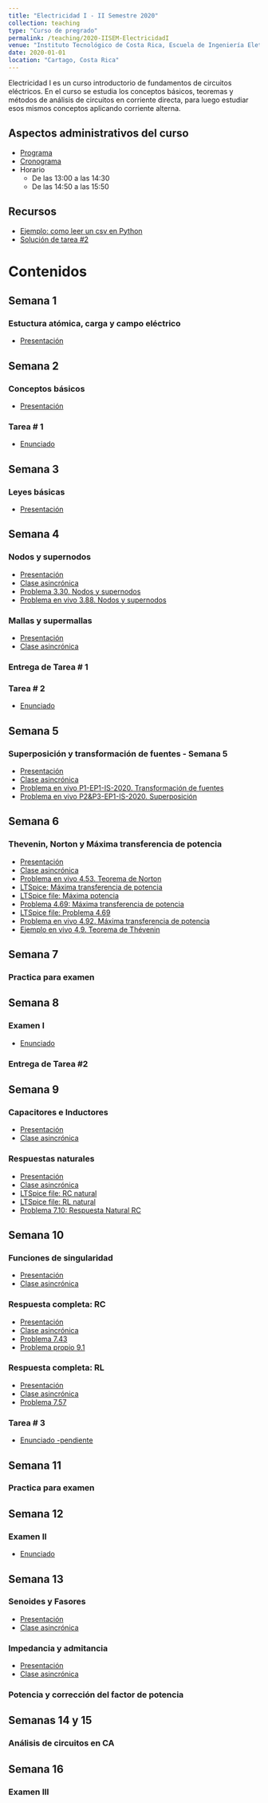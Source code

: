 ```yaml
---
title: "Electricidad I - II Semestre 2020"
collection: teaching
type: "Curso de pregrado"
permalink: /teaching/2020-IISEM-ElectricidadI
venue: "Instituto Tecnológico de Costa Rica, Escuela de Ingeniería Eletromecánica"
date: 2020-01-01
location: "Cartago, Costa Rica"
---
```

Electricidad I es un curso introductorio de fundamentos de circuitos eléctricos. En el curso se estudia los conceptos básicos, teoremas y métodos de análisis de circuitos en corriente directa, para luego estudiar esos mismos conceptos aplicando corriente alterna.

## Aspectos administrativos del curso
* [Programa](https://estudianteccr-my.sharepoint.com/:b:/g/personal/prof_juan_rojas_estudiantec_cr/EZZl7rFI68VNtBrs6WFiOuQBJ9Sd86FVkVO-xIx6xiPwoA?e=S97mfi)
* [Cronograma](https://estudianteccr-my.sharepoint.com/:b:/g/personal/prof_juan_rojas_estudiantec_cr/ERcQ4Ar5FF5CrTkj47-sEBUBA5ScynzkV4yrZE3WK_USNw?e=RYAqks)
* Horario
   * De las 13:00 a las 14:30
   * De las 14:50 a las 15:50

## Recursos
* [Ejemplo: como leer un csv en Python](https://estudianteccr-my.sharepoint.com/:f:/g/personal/prof_juan_rojas_estudiantec_cr/EvjVJWhEUBBAhBRuGMC8m8kBYVudl8yevSIwp0_VWEQxZg) 
* [Solución de tarea #2](https://mybinder.org/v2/gh/juanjorojash/notebooks/master?filepath=Sol_t2.ipynb)

# Contenidos

## Semana 1

### Estuctura atómica, carga y campo eléctrico
* [Presentación](https://estudianteccr-my.sharepoint.com/:b:/g/personal/prof_juan_rojas_estudiantec_cr/EYVDyVyqFV5DmNMbQuG5k7MBgPYQV2FaFqxZWcm6uNSqCw?e=h8tLa0) 

## Semana 2
### Conceptos básicos
* [Presentación](https://estudianteccr-my.sharepoint.com/:b:/g/personal/prof_juan_rojas_estudiantec_cr/Eem9AsZIy8tDnncCvBGQaL4B1SHKZufIOKxpGpWiJoU5og?e=8BRyOp)

### Tarea # 1
* [Enunciado](https://estudianteccr-my.sharepoint.com/:b:/g/personal/prof_juan_rojas_estudiantec_cr/EdId4HEXT1ZKu_CcYqp8Xf8B7jW8GP4yU-h0etowk2Nqyw?e=mayS3C)

## Semana 3
### Leyes básicas
* [Presentación](https://estudianteccr-my.sharepoint.com/:b:/g/personal/prof_juan_rojas_estudiantec_cr/EXAR_6UUSDRDhEgHbSyTmsEBpfdmH8W_TJ2gwwVXluJ3iw?e=fzxrgp)

## Semana 4
### Nodos y supernodos
* [Presentación](https://estudianteccr-my.sharepoint.com/:b:/g/personal/prof_juan_rojas_estudiantec_cr/EU8BeM5li-VJq3YxytFAChgB6jW2f6IUqtBDUlzYd_z2YQ?e=3FGTQQ)
* [Clase asincrónica](https://youtu.be/0yTrAKQYVVw) 
* [Problema 3.30. Nodos y supernodos](https://youtu.be/eJkdc0B9UF4) 
* [Problema en vivo 3.88. Nodos y supernodos](https://youtu.be/w5-UEOt6S-8)

### Mallas y supermallas
* [Presentación](https://estudianteccr-my.sharepoint.com/:b:/g/personal/prof_juan_rojas_estudiantec_cr/ETGkhf00n9NCtXuHF0dySoQBWQNbVpv7V8iwSw6vIi0I0Q?e=dJ821n)
* [Clase asincrónica](https://youtu.be/5EhkEt3EgDc) 

### Entrega de Tarea # 1

### Tarea # 2
* [Enunciado](https://estudianteccr-my.sharepoint.com/:b:/g/personal/prof_juan_rojas_estudiantec_cr/EQI3TLyXxs1KsAOHbLVKb4sBE7uT22Te4ki8OsjiRnKCpg?e=kVTSwS)

## Semana 5
### Superposición y transformación de fuentes - Semana 5
* [Presentación](https://estudianteccr-my.sharepoint.com/:b:/g/personal/prof_juan_rojas_estudiantec_cr/EU6dkityo91HiX5SHxoYQi0BbpC8iSpzy6Y8u_hBykzXwA?e=3Mdo06)
* [Clase asincrónica](https://youtu.be/j3InyCSizoU)
* [Problema en vivo P1-EP1-IS-2020. Transformación de fuentes](https://youtu.be/sDLgUlPzi-Q)
* [Problema en vivo P2&P3-EP1-IS-2020. Superposición](https://youtu.be/iInz_GyKwDA)

## Semana 6
### Thevenin, Norton y Máxima transferencia de potencia
* [Presentación](https://estudianteccr-my.sharepoint.com/:b:/g/personal/prof_juan_rojas_estudiantec_cr/ETu6AjHpI3pDj4dUFmlXmN8BU7aVi5BcU_HQwVsLQbYosQ?e=5CtmEy)
* [Clase asincrónica](https://youtu.be/cjt_Yn3We_U) 
* [Problema en vivo 4.53\. Teorema de Norton](https://youtu.be/J3qmHVAxVng) 
* [LTSpice: Máxima transferencia de potencia](https://youtu.be/LQFKj_J37cA)
* [LTSpice file: Máxima potencia](https://estudianteccr-my.sharepoint.com/:u:/g/personal/prof_juan_rojas_estudiantec_cr/EdYhJweQZgZNkJpC_ppSA1IBm2IGipfO-YqA7WZnCUP-Kw?e=1BuNOK)
* [Problema 4.69: Máxima transferencia de potencia](https://youtu.be/kjDn_0aK00A)
* [LTSpice file: Problema 4.69](https://estudianteccr-my.sharepoint.com/:u:/g/personal/prof_juan_rojas_estudiantec_cr/EZnjc13bR31GroF88r1VRbEBPYCZtKoTTbPSCpI6qyuzOQ?e=AtgTax)
* [Problema en vivo 4.92\. Máxima transferencia de potencia](https://youtu.be/bCPKjsO13qw) 
* [Ejemplo en vivo 4.9\. Teorema de Thévenin](https://youtu.be/uZMb7ePdymo) 

## Semana 7
### Practica para examen

## Semana 8
### Examen I
* [Enunciado](https://estudianteccr-my.sharepoint.com/:b:/g/personal/prof_juan_rojas_estudiantec_cr/EULKiGMSY5ZMtrnKGccjq_8B_A8kJ5-1dY2TRHJBALQLlA?e=UsPx51)
### Entrega de Tarea #2

## Semana 9
### Capacitores e Inductores
* [Presentación](https://estudianteccr-my.sharepoint.com/:b:/g/personal/prof_juan_rojas_estudiantec_cr/EZvnmhEBkJVJuOCaliv-besBELxW99esvsSI8oO35qGHwQ?e=8grKoe)
* [Clase asincrónica](https://youtu.be/Icl9_5sV-6E)

### Respuestas naturales
* [Presentación](https://estudianteccr-my.sharepoint.com/:b:/g/personal/prof_juan_rojas_estudiantec_cr/ESTlJhKW55VBpSR9bSES3JwBYGla4uc24LI87NZeNDPcUA?e=TFqLwD)
* [Clase asincrónica](https://youtu.be/bWRGyjY0niY)
* [LTSpice file: RC natural](https://estudianteccr-my.sharepoint.com/:u:/g/personal/prof_juan_rojas_estudiantec_cr/EWeKitVTa0FLvPEaJvVG7IYBOFi1O9ZILTM4cX5QgKMv-Q?e=ebs6g9)
* [LTSpice file: RL natural](https://estudianteccr-my.sharepoint.com/:u:/g/personal/prof_juan_rojas_estudiantec_cr/EdmQ-c0GtrFIrJkNcYpxsLIB_lt7fMs6CsHAWZiUx6TK7A?e=g1owQd)
* [Problema 7.10: Respuesta Natural RC](https://youtu.be/37KDKfhaRO8)

## Semana 10
### Funciones de singularidad
* [Presentación](https://estudianteccr-my.sharepoint.com/:b:/g/personal/prof_juan_rojas_estudiantec_cr/EWxw4OtTsO9Et0ntAA_VUSEBMgKxyXnWrtWoIK7XEB_R4w?e=muWcrQ)
* [Clase asincrónica](https://youtu.be/-DqJL51fJ6w)

### Respuesta completa: RC
* [Presentación](https://estudianteccr-my.sharepoint.com/:b:/g/personal/prof_juan_rojas_estudiantec_cr/EdnLh7WZxmREvPI-lw2myjIBZ42VMhivW3q-FdhhX3HQ-g?e=qz6hqv) 
* [Clase asincrónica](https://youtu.be/DVXDBRD85T0) 
* [Problema 7.43](https://youtu.be/bT0H98jkcHI) 
* [Problema propio 9.1](https://youtu.be/KfdFjnZ6Odk) 

### Respuesta completa: RL
* [Presentación](https://estudianteccr-my.sharepoint.com/:b:/g/personal/prof_juan_rojas_estudiantec_cr/ET-SLZCVH3BItk7UXLgY-pIBiTfeNhSdnM96Z8ne2f9kxg?e=E1I7fB) 
* [Clase asincrónica](https://youtu.be/vlQVe7FLDxc) 
* [Problema 7.57](https://youtu.be/U299hKS-g34) 

### Tarea # 3
* [Enunciado -pendiente]()

## Semana 11
### Practica para examen

## Semana 12
### Examen II
* [Enunciado](https://estudianteccr-my.sharepoint.com/:b:/g/personal/prof_juan_rojas_estudiantec_cr/Edpreo2lDBdFvutOSz8hA0gBmuoN-8wIpUa2Dnb22-bkQQ?e=yCEeOo)

## Semana 13
### Senoides y Fasores
* [Presentación](https://estudianteccr-my.sharepoint.com/:b:/g/personal/prof_juan_rojas_estudiantec_cr/EVYOP_XB1gdFiPg6MVrzPLMBTNCxnatSmHSIpyypY196Aw?e=7xqIyl) 
* [Clase asincrónica](https://youtu.be/kkTsLRy2c8A) 

### Impedancia y admitancia
* [Presentación](https://estudianteccr-my.sharepoint.com/:b:/g/personal/prof_juan_rojas_estudiantec_cr/EcDmsGjSbjVFtCWDZFHpB6kBNMMx6xz1hd2Atu_Yw9_0lw?e=g1BMhs) 
* [Clase asincrónica](https://youtu.be/G33ZNiWucew)  

### Potencia y corrección del factor de potencia

## Semanas 14 y 15
### Análisis de circuitos en CA

## Semana 16
### Examen III